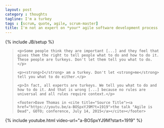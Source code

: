 ```yaml
---
layout: post
category : thoughts
tagline: I'm a turkey
tags : [scrum, quote, agile, scrum-master]
title: I'm not an expert on *your* agile software development process
---
```

{% include JB/setup %}


<blockquote>

    <p>Some people think they are important [...] and they feel that gives them the right to tell people what to do and how to do it. These people are turkeys. Don't let them tell you what to do.</p>

    <p><strong>I</strong> am a turkey. Don't let <strong>me</strong> tell you what to do either.</p> 

    <p>In fact, all experts are turkeys. We tell you what to do and how to do it. And that is wrong [...] because no rules are universal and all rules require context.</p>  

    <footer>Dave Thomas in <cite title="Source Title"><a href="https://youtu.be/a-BOSpxYJ9M?t=1919">the talk "Agile is Dead", GOTO; conference, July 14, 2015</a></cite></footer>

</blockquote>

{% include youtube.html video-url="a-BOSpxYJ9M?start=1919" %}
